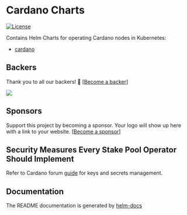 # Cardano Charts

[![License](https://img.shields.io/badge/License-Apache%202.0-blue.svg)](https://opensource.org/licenses/Apache-2.0)

Contains Helm Charts for operating Cardano nodes in Kubernetes:
- [cardano](./cardano/README.md)

## Backers

Thank you to all our backers! 🙏 [[Become a backer](https://opencollective.com/gh-regel#backer)]

<a href="https://opencollective.com/gh-regel#backers" target="_blank"><img src="https://opencollective.com/gh-regel/backers.svg?width=890"></a>

## Sponsors

Support this project by becoming a sponsor. Your logo will show up here with a
link to your website. [[Become a
sponsor](https://opencollective.com/gh-regel#sponsor)]

## Security Measures Every Stake Pool Operator Should Implement

Refer to Cardano forum [guide](https://forum.cardano.org/t/back-to-basics-security-measures-every-cardano-stake-pool-operators-should-know-and-implement/38166) for keys and secrets management.

## Documentation

The README documentation is generated by [helm-docs](https://github.com/norwoodj/helm-docs)

